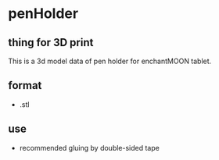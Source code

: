 # penHolder
## thing for 3D print
This is a 3d model data of pen holder for enchantMOON tablet.
## format
- .stl

## use
- recommended gluing by double-sided tape
